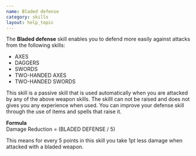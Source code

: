 ```yaml
---
name: Bladed defense
category: skills
layout: help_topic
---
```

The **Bladed defense** skill enables you to defend more easily against attacks from the following skills:

*   AXES
*   DAGGERS
*   SWORDS
*   TWO-HANDED AXES
*   TWO-HANDED SWORDS

This skill is a passive skill that is used automatically when you are attacked by any of the above weapon skills. The skilll can not be raised and does not gives you any experience when used. You can improve your defense skill through the use of items and spells that raise it.

**Formula**  
Damage Reduction = (BLADED DEFENSE / 5)  
  
This means for every 5 points in this skill you take 1pt less damage when attacked with a bladed weapon.